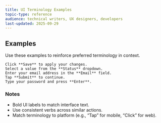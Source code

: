 ```yaml
---
title: UI Terminology Examples
topic-type: reference
audience: technical writers, UX designers, developers
last-updated: 2025-09-29
---
```


## Examples

Use these examples to reinforce preferred terminology in context.

```text
Click **Save** to apply your changes.
Select a value from the **Status** dropdown.
Enter your email address in the **Email** field.
Tap **Submit** to continue.
Type your password and press **Enter**.
```

### Notes

- Bold UI labels to match interface text.
- Use consistent verbs across similar actions.
- Match terminology to platform (e.g., “Tap” for mobile, “Click” for web).